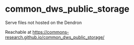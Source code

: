 # common_dws_public_storage
Serve files not hosted on the Dendron

Reachable at https://commons-research.github.io/common_dws_public_storage/
